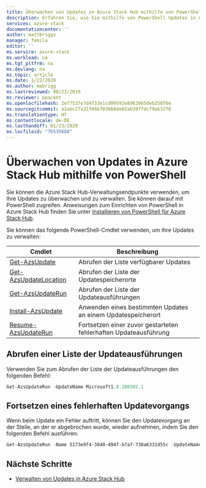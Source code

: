 ```yaml
---
title: Überwachen von Updates in Azure Stack Hub mithilfe von PowerShell | Microsoft-Dokumentation
description: Erfahren Sie, wie Sie mithilfe von PowerShell Updates in Azure Stack Hub überwachen.
services: azure-stack
documentationcenter: ''
author: mattbriggs
manager: femila
editor: ''
ms.service: azure-stack
ms.workload: na
ms.tgt_pltfrm: na
ms.devlang: na
ms.topic: article
ms.date: 1/22/2020
ms.author: mabrigg
ms.lastreviewed: 08/23/2019
ms.reviewer: ppacent
ms.openlocfilehash: 2ef7537e7d4733e1cd99592e8962665deb258f0e
ms.sourcegitcommit: a1abc27a31f04b703666de02ab39ffdc79a632f6
ms.translationtype: HT
ms.contentlocale: de-DE
ms.lasthandoff: 01/23/2020
ms.locfileid: "76535688"
---
```

# <a name="monitor-updates-in-azure-stack-hub-using-powershell"></a>Überwachen von Updates in Azure Stack Hub mithilfe von PowerShell

Sie können die Azure Stack Hub-Verwaltungsendpunkte verwenden, um Ihre Updates zu überwachen und zu verwalten. Sie können darauf mit PowerShell zugreifen. Anweisungen zum Einrichten von PowerShell in Azure Stack Hub finden Sie unter [Installieren von PowerShell für Azure Stack Hub](azure-stack-powershell-install.md).

Sie können das folgende PowerShell-Cmdlet verwenden, um Ihre Updates zu verwalten:

| Cmdlet | Beschreibung |
|------------------------------------------------------|-------------|
| [Get-AzsUpdate](https://docs.microsoft.com/powershell/module/azs.update.admin/Get-AzsUpdate?view=azurestackps-1.8.0) | Abrufen der Liste verfügbarer Updates |
| [Get-AzsUpdateLocation](https://docs.microsoft.com/powershell/module/azs.update.admin/Get-AzsUpdateLocation?view=azurestackps-1.8.0)| Abrufen der Liste der Updatespeicherorte |
| [Get-AzsUpdateRun](https://docs.microsoft.com/powershell/module/azs.update.admin/Get-AzsUpdateRun?view=azurestackps-1.8.0) | Abrufen der Liste der Updateausführungen  |
| [Install-AzsUpdate](https://docs.microsoft.com/powershell/module/azs.update.admin/Install-AzsUpdate?view=azurestackps-1.8.0) | Anwenden eines bestimmten Updates an einem Updatespeicherort |
| [Resume-AzsUpdateRun](https://docs.microsoft.com/powershell/module/azs.update.admin/Resume-AzsUpdateRun?view=azurestackps-1.8.0) | Fortsetzen einer zuvor gestarteten fehlerhaften Updateausführung |

## <a name="get-a-list-of-update-runs"></a>Abrufen einer Liste der Updateausführungen

Verwenden Sie zum Abrufen der Liste der Updateausführungen den folgenden Befehl:

```powershell
Get-AzsUpdateRun -UpdateName Microsoft1.0.180302.1
```

## <a name="resume-a-failed-update-operation"></a>Fortsetzen eines fehlerhaften Updatevorgangs

Wenn beim Update ein Fehler auftritt, können Sie den Updatevorgang an der Stelle, an der er abgebrochen wurde, wieder aufnehmen, indem Sie den folgenden Befehl ausführen:

```powershell
Get-AzsUpdateRun -Name 5173e9f4-3040-494f-b7a7-738a6331d55c -UpdateName Microsoft1.0.180305.1 | Resume-AzsUpdateRun
```

## <a name="next-steps"></a>Nächste Schritte

-   [Verwalten von Updates in Azure Stack Hub](https://docs.microsoft.com/azure-stack/operator/azure-stack-updates)
